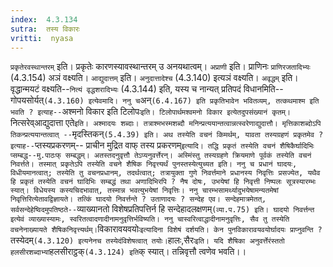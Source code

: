 ```yaml
---
index:  4.3.134
sutra:  तस्य विकारः
vritti:  nyasa
---
```


`प्रकृतेरवस्थान्तरम्` इति। प्रकृतेः कारणस्यावस्थान्तरम् उ अनयथात्वम्। `अप्राणी` इति। प्राणिनः `प्राणिरजतादिभ्यः` (4.3.154) अञं वक्ष्यति। `आद्युदात्तम्` इति। `अनुदात्तादेश्च` (4.3.140) इत्यञं वक्ष्यति। `अवृद्धम्` इति। वृद्धान्मयटं वक्ष्यति--`नित्यं वृद्धशरादिभ्यः` (4.3.144) इति, यस्य च नान्यत् प्रतिपदं विधानमिति-- गोपयसोर्यत्` (4.3.160) इत्येवमादि। ननु च `अन्` (6.4.167) इति प्रकृतिभावेन भवितव्यम्, तत्कथमाश्म इति भवति ? इत्याह-- `अश्मनो विकार इति टिलोपः` इति। टिलोपार्थमश्वमनो विकार इत्येतदुपसंख्यानं कृतम्। `नित्सरेव्आद्युदात्ता एते` इति। अश्मादयः शब्दाः। तत्राश्मभस्मशब्दौ मनिन्प्रत्ययान्तत्वान्नत्स्वरेणाद्युदात्तौ। मृत्तिकाशब्दोऽपि तिकन्प्रत्ययान्तत्वात् -- `मृदस्तिकन्` (5.4.39) इति।
अथ तस्येति वचनं किमर्थम्, यावता तस्यग्रहणं प्रकृतमेव ? इत्याह-- `प्तस्यप्रकरणम्-- प्राचीन मुद्रित वाफ् तस्य प्रकरणम्` इत्यादि। तद्धि प्रकृतं तस्येति वचनं शैषिकैर्घादिभिः प्सम्बद्ध--मु.पाठःफ् सम्बद्धम्। अतस्तदनुवृत्तौ तेऽप्यनुवर्त्तेरन्। अस्मिंस्तु तस्यग्रहणे क्रियमाणे पूर्वकं तस्येति वचनं निवर्त्तते। तस्मात् प्रकृतेऽपि तस्येति वचने शैषिक निवृत्त्यर्थं पुनस्तस्येत्युच्यत इति। ननु च प्रधानं घादयः, विधीयमानत्वात्; तस्येति तु वचनप्रधानम्, तदर्थत्वात्; तत्रायुक्ता गुणे निवर्त्तमाने प्रधानस्य निवृत्तिः प्रसज्येत, यथैव हि प्रकृतं तस्येति वचनं घादिभिः सम्बद्धं तथा अणादिभिरपि ? नैष दोषः, उभयेषां हि निवृत्ती निष्पलः सूत्रस्यारम्भः स्यात्। विधेयस्य कस्यचिदभावात्, तस्मान्न भवत्युभयेषां निवृत्तिः। ननु चारम्भसामर्थ्यादुभयेषामन्यतमेषां निवृत्तिरित्येतावद्विज्ञायते। तत्किं घादयो निवर्त्तन्ते ? उताणादयः ? सन्देह एव। सन्देहमात्रमेतत्, सर्वसन्देहेष्विदमुपतिष्ठते-- `व्याख्यानतो विशेषप्रतिपत्तिर्न हि सन्देहादलक्षणम्` (व्या.प.75) इति। घादयो निवर्त्तन्त इत्येवं व्याख्यास्यामः, स्वरितत्वादणादीनामनुवृत्तिर्भविष्यति। ननु चास्वरित्वाद्धादीनामनुवृत्तिः, सैव तु तस्येति वचनेनाख्यायते शैषिकनिवृत्त्यर्थम्। `विकारावयवयोः` इत्यादिना विशेषं दर्शयति। केन पुनविकारावयवयोर्घादयः प्राप्नुवन्ति ? `तस्येदम्` (4.3.120) इत्यनेनच तस्येदंविशेषत्वात् तयोः। `हालः,सैरः` इति। यदि शैषिका अनुवर्त्तेरंस्ततो हलसीरशब्दाभ्यां `हलसीराट्ठक्` (4.3.124) इति `क् स्यात्। तन्निवृत्तौ त्वणेव भवति।।

